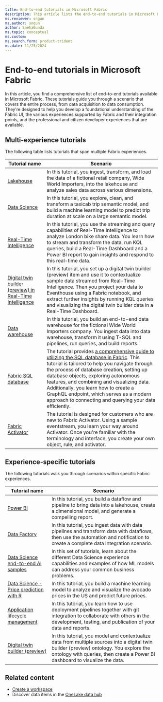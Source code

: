 ```yaml
---
title: End-to-end tutorials in Microsoft Fabric
description: This article lists the end-to-end tutorials in Microsoft Fabric. They walk you through a scenario, starting from data acquisition to data consumption and help you with a foundational understanding of Fabric.
ms.reviewer: sngun
ms.author: sngun
author: SnehaGunda
ms.topic: conceptual
ms.custom:
ms.search.form: product-trident
ms.date: 11/25/2024
---
```


# End-to-end tutorials in Microsoft Fabric

In this article, you find a comprehensive list of end-to-end tutorials available in Microsoft Fabric. These tutorials guide you through a scenario that covers the entire process, from data acquisition to data consumption. They're designed to help you develop a foundational understanding of the Fabric UI, the various experiences supported by Fabric and their integration points, and the professional and citizen developer experiences that are available.

## Multi-experience tutorials

The following table lists tutorials that span multiple Fabric experiences.

|Tutorial name  |Scenario |
|---------|---------|
|[Lakehouse](../data-engineering/tutorial-lakehouse-introduction.md) | In this tutorial, you ingest, transform, and load the data of a fictional retail company, Wide World Importers, into the lakehouse and analyze sales data across various dimensions.  |
|[Data Science](../data-science/tutorial-data-science-introduction.md)    |  In this tutorial, you explore, clean, and transform a taxicab trip semantic model, and build a machine learning model to predict trip duration at scale on a large semantic model.   |
|[Real-Time Intelligence](../real-time-intelligence/tutorial-introduction.md)   | In this tutorial, you use the streaming and query capabilities of Real-Time Intelligence to analyze London bike share data. You learn how to stream and transform the data, run KQL queries, build a Real-Time Dashboard and a Power BI report to gain insights and respond to this real-time data. |
|[Digital twin builder (preview) in Real-Time Intelligence](../real-time-intelligence/digital-twin-builder/tutorial-rti-0-introduction.md) | In this tutorial, you set up a digital twin builder (preview) item and use it to contextualize sample data streamed from Real-Time Intelligence. Then you project your data to Eventhouse using a Fabric notebook, and extract further insights by running KQL queries and visualizing the digital twin builder data in a Real-Time Dashboard. |
|[Data warehouse](../data-warehouse/tutorial-introduction.md) |  In this tutorial, you build an end-to-end data warehouse for the fictional Wide World Importers company. You ingest data into data warehouse, transform it using T-SQL and pipelines, run queries, and build reports. |
|[Fabric SQL database](../database/sql/tutorial-introduction.md) | The tutorial provides [a comprehensive guide to utilizing the SQL database in Fabric](../database/sql/overview.md). This tutorial is tailored to help you navigate through the process of database creation, setting up database objects, exploring autonomous features, and combining and visualizing data. Additionally, you learn how to create a GraphQL endpoint, which serves as a modern approach to connecting and querying your data efficiently.|
|[Fabric Activator](../real-time-intelligence/data-activator/activator-tutorial.md) | The tutorial is designed for customers who are new to Fabric Activator. Using a sample eventstream, you learn your way around Activator. Once you're familiar with the terminology and interface, you create your own object, rule, and activator. |

## Experience-specific tutorials

The following tutorials walk you through scenarios within specific Fabric experiences.

|Tutorial name  |Scenario |
|---------|---------|
| [Power BI](/power-bi/fundamentals/fabric-get-started) |  In this tutorial, you build a dataflow and pipeline to bring data into a lakehouse, create a dimensional model, and generate a compelling report. |
| [Data Factory](../data-factory/tutorial-end-to-end-introduction.md) | In this tutorial, you ingest data with data pipelines and transform data with dataflows, then use the automation and notification to create a complete data integration scenario. |
| [Data Science end-to-end AI samples](../data-science/use-ai-samples.md) | In this set of tutorials, learn about the different Data Science experience capabilities and examples of how ML models can address your common business problems. |
| [Data Science - Price prediction with R](../data-science/r-avocado.md) | In this tutorial, you build a machine learning model to analyze and visualize the avocado prices in the US and predict future prices. |
| [Application lifecycle management](../cicd/cicd-tutorial.md) | In this tutorial, you learn how to use deployment pipelines together with git integration to collaborate with others in the development, testing, and publication of your data and reports. |
| [Digital twin builder (preview)](../real-time-intelligence/digital-twin-builder/tutorial-0-introduction.md) | In this tutorial, you model and contextualize data from multiple sources into a digital twin builder (preview) ontology. You explore the ontology with queries, then create a Power BI dashboard to visualize the data. |

## Related content

* [Create a workspace](../fundamentals/create-workspaces.md)
* Discover data items in the [OneLake data hub](../governance/onelake-catalog-overview.md)
